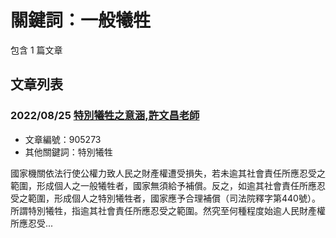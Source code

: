 # 關鍵詞：一般犧牲

包含 1 篇文章

## 文章列表

### 2022/08/25 [特別犧牲之意涵,許文昌老師](../../articles/905273_%E7%89%B9%E5%88%A5%E7%8A%A7%E7%89%B2%E4%B9%8B%E6%84%8F%E6%B6%B5%2C%E8%A8%B1%E6%96%87%E6%98%8C%E8%80%81%E5%B8%AB.md)
- 文章編號：905273
- 其他關鍵詞：特別犧牲

國家機關依法行使公權力致人民之財產權遭受損失，若未逾其社會責任所應忍受之範圍，形成個人之一般犧牲者，國家無須給予補償。反之，如逾其社會責任所應忍受之範圍，形成個人之特別犧牲者，國家應予合理補償（司法院釋字第440號）。 所謂特別犧牲，指逾其社會責任所應忍受之範圍。然究至何種程度始逾人民財產權所應忍受...
